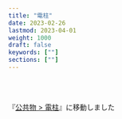 ```yaml
---
title: "電柱"
date: 2023-02-26
lastmod: 2023-04-01
weight: 1000
draft: false
keywords: [""]
sections: [""]
---
```


<br />
<br />

『[公共物 > 電柱](../../public-property/utility-pole/)』に移動しました

<br />